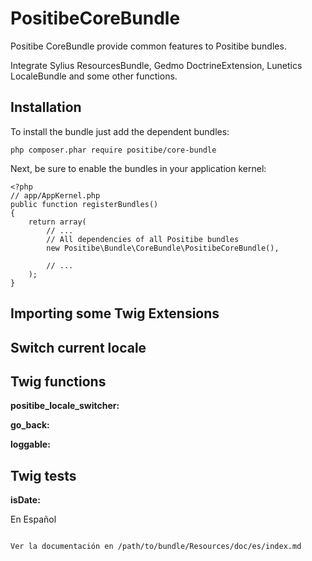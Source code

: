 PositibeCoreBundle
==================

Positibe CoreBundle provide common features to Positibe bundles.

Integrate Sylius ResourcesBundle, Gedmo DoctrineExtension, Lunetics LocaleBundle and some other functions.

Installation
------------

To install the bundle just add the dependent bundles:

    php composer.phar require positibe/core-bundle

Next, be sure to enable the bundles in your application kernel:

    <?php
    // app/AppKernel.php
    public function registerBundles()
    {
        return array(
            // ...
            // All dependencies of all Positibe bundles
            new Positibe\Bundle\CoreBundle\PositibeCoreBundle(),

            // ...
        );
    }

Importing some Twig Extensions
------------------------------

Switch current locale
---------------------



Twig functions
--------------

**positibe_locale_switcher:**

**go_back:**

**loggable:**


Twig tests
----------

**isDate:**



En Español
~~~~~~~~~~

Ver la documentación en /path/to/bundle/Resources/doc/es/index.md




